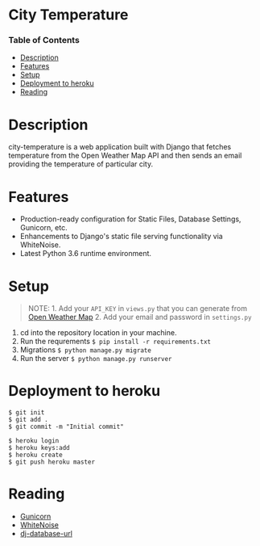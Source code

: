 City Temperature
=========================
 
 ### Table of Contents  
* [Description](#desc) 
* [Features](#features) 
* [Setup](#setup)
* [Deployment to heroku](#deployment)
* [Reading](#reading)

Description
===========
city-temperature is a web application built with Django that fetches temperature from the Open Weather Map API and then sends an email providing the temperature of particular city.

Features
========
* Production-ready configuration for Static Files, Database Settings, Gunicorn, etc.
* Enhancements to Django's static file serving functionality via WhiteNoise.
* Latest Python 3.6 runtime environment.

Setup
=====
> NOTE: 1. Add your `API_KEY` in `views.py` that you can generate from [Open Weather Map](https://openweathermap.org/api)
>2. Add your email and password in `settings.py`
1. cd into the repository location in your machine.
2. Run the requrements `$ pip install -r requirements.txt`
3. Migrations `$ python manage.py migrate`
4. Run the server `$ python manage.py runserver`

Deployment to heroku
====================
```
$ git init
$ git add .
$ git commit -m "Initial commit"

$ heroku login
$ heroku keys:add
$ heroku create
$ git push heroku master
```

Reading
=======
* [Gunicorn](https://pypi.org/project/gunicorn/)
* [WhiteNoise](https://pypi.org/project/whitenoise/)
* [dj-database-url](https://pypi.org/project/dj-database-url/)

